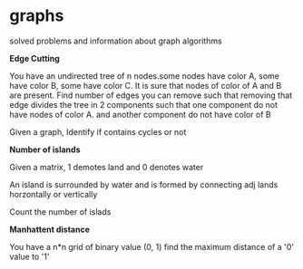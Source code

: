 # graphs
solved problems and information about graph algorithms 

<b>Edge Cutting</b>

You have an undirected tree of n nodes.some nodes have color A, some have color B, some have color C. It is sure that nodes of color of A and B are present.
Find number of edges you can remove such that removing that edge divides the tree in 2 components such that one component do not have nodes of color A. and another component do not have color of B

Given a graph, Identify if contains cycles or not 

<b>Number of islands</b>

Given a matrix, 1 demotes land and 0 denotes water 

An island is surrounded by water and is formed by connecting adj lands horzontally or vertically 

Count the number of islads 

<b>Manhattent distance</b>

You have a n*n grid of binary value (0, 1) find the maximum distance of a '0' value to '1' 

